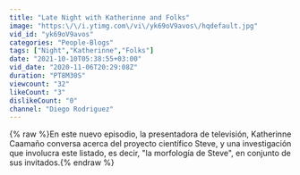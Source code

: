```yaml
---
title: "Late Night with Katherinne and Folks"
image: "https:\/\/i.ytimg.com\/vi\/yk69oV9avos\/hqdefault.jpg"
vid_id: "yk69oV9avos"
categories: "People-Blogs"
tags: ["Night","Katherinne","Folks"]
date: "2021-10-10T05:38:55+03:00"
vid_date: "2020-11-06T20:29:08Z"
duration: "PT8M30S"
viewcount: "32"
likeCount: "3"
dislikeCount: "0"
channel: "Diego Rodriguez"
---
```

{% raw %}En este nuevo episodio, la presentadora de televisión, Katherinne Caamaño conversa acerca del proyecto científico Steve, y una investigación que involucra este listado, es decir, &quot;la morfología de Steve&quot;, en conjunto de sus invitados.{% endraw %}
